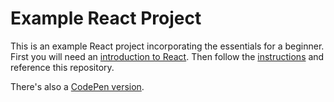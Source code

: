 # Example React Project

This is an example React project incorporating the essentials for a beginner. First you will need an [introduction to React](https://dev.to/pawper/intro-to-react-faq-the-basics-5858-temp-slug-8353189?preview=dc979c5402b91472514d04ce788d717519bca7a70c5e3215d5180ea0f57cf811e5307dc2b90911ae452b3cb46b7f0f77980646dec473169b90dc28b7). Then follow the [instructions](https://dev.to/pawper/faq-react-state-the-virtual-dom-33n-temp-slug-4022117?preview=3b0d8b277f5ab922ea232a37455867fe70ebc510d663c33ab8c3743866c9eeed560646d28c1490ae3cca38f289b0e3297c17e2ee6d161e1470a120e8) and reference this repository.

There's also a [CodePen version](https://codepen.io/pawper/pen/jOaMKRB).
